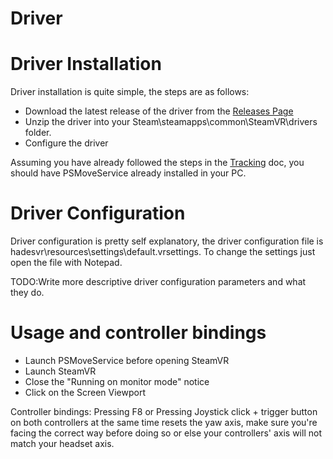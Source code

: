 # Driver

# Driver Installation
Driver installation is quite simple, the steps are as follows:
* Download the latest release of the driver from the [Releases Page](https://github.com/HadesVR/HadesVR/releases)
* Unzip the driver into your Steam\steamapps\common\SteamVR\drivers folder.
* Configure the driver

Assuming you have already followed the steps in the [Tracking](Tracking.md) doc, you should have PSMoveService already installed in your PC.

# Driver Configuration

Driver configuration is pretty self explanatory, the driver configuration file is  hadesvr\resources\settings\default.vrsettings. To change the settings just open the file with Notepad.

TODO:Write more descriptive driver configuration parameters and what they do.
# Usage and controller bindings

* Launch PSMoveService before opening SteamVR
* Launch SteamVR
* Close the "Running on monitor mode" notice
* Click on the Screen Viewport

Controller bindings:
Pressing F8 or Pressing Joystick click + trigger button on both controllers at the same time resets the yaw axis, make sure you're facing the correct way before doing so or else your controllers' axis will not match your headset axis.